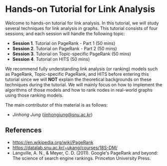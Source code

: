 # Hands-on Tutorial for Link Analysis

Welcome to hands-on tutorial for link analysis. 
In this tutorial, we will study several techniques for link analysis in graphs. 
This tutorial consists of four sessions, and each session will handle the following topic:

* **Session 1**. Tutorial on PageRank - Part 1 (50 mins)
* **Session 2**. Tutorial on PageRank - Part 2 (50 mins)
* **Session 3**. Tutorial on Topic-specific PageRank (50 mins)
* **Session 4**. Tutorial on HITS (50 mins)

We recommend fully understanding link analysis (or ranking) models such as PageRank, Topic-specific PageRank, and HITS before entering this tutorial since we will **NOT** explain the theoretical backgrounds on these techniques during the tutorial. 
We will mainly focus on how to implement the algorithms of those models and how to rank nodes in real-world graphs using those ranking models. 

The main contributor of this material is as follows:
* *Jinhong Jung* (jinhongjung@snu.ac.kr)

## References
* https://en.wikipedia.org/wiki/PageRank
* https://datalab.snu.ac.kr/~ukang/courses/18S-DM/
* Langville, A. N., & Meyer, C. D. (2011). Google's PageRank and beyond: The science of search engine rankings. Princeton University Press.

